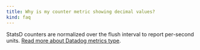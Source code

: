 ```yaml
---
title: Why is my counter metric showing decimal values?
kind: faq
---
```


StatsD counters are normalized over the flush interval to report per-second units. [Read more about Datadog metrics type][1].

[1]: /developers/metrics
